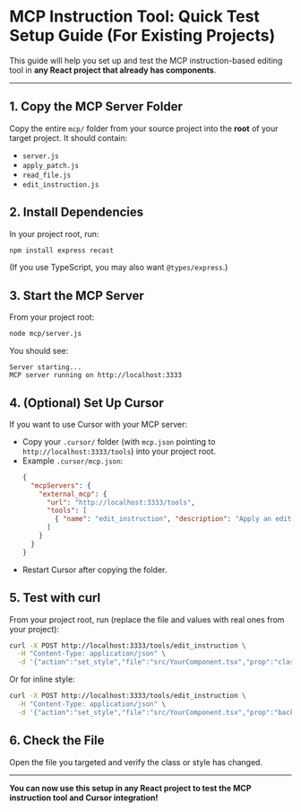 # MCP Instruction Tool: Quick Test Setup Guide (For Existing Projects)

This guide will help you set up and test the MCP instruction-based editing tool in **any React project that already has components**.

---

## 1. Copy the MCP Server Folder
Copy the entire `mcp/` folder from your source project into the **root** of your target project. It should contain:
- `server.js`
- `apply_patch.js`
- `read_file.js`
- `edit_instruction.js`

## 2. Install Dependencies
In your project root, run:
```sh
npm install express recast
```
(If you use TypeScript, you may also want `@types/express`.)

## 3. Start the MCP Server
From your project root:
```sh
node mcp/server.js
```
You should see:
```
Server starting...
MCP server running on http://localhost:3333
```

## 4. (Optional) Set Up Cursor
If you want to use Cursor with your MCP server:
- Copy your `.cursor/` folder (with `mcp.json` pointing to `http://localhost:3333/tools`) into your project root.
- Example `.cursor/mcp.json`:
  ```json
  {
    "mcpServers": {
      "external_mcp": {
        "url": "http://localhost:3333/tools",
        "tools": [
          { "name": "edit_instruction", "description": "Apply an edit instruction to the codebase" }
        ]
      }
    }
  }
  ```
- Restart Cursor after copying the folder.

## 5. Test with curl
From your project root, run (replace the file and values with real ones from your project):
```sh
curl -X POST http://localhost:3333/tools/edit_instruction \
  -H "Content-Type: application/json" \
  -d '{"action":"set_style","file":"src/YourComponent.tsx","prop":"className","oldValue":"bg-red-500","newValue":"bg-blue-500"}'
```
Or for inline style:
```sh
curl -X POST http://localhost:3333/tools/edit_instruction \
  -H "Content-Type: application/json" \
  -d '{"action":"set_style","file":"src/YourComponent.tsx","prop":"backgroundColor","oldValue":"#ff0000","newValue":"#00ff00"}'
```

## 6. Check the File
Open the file you targeted and verify the class or style has changed.

---

**You can now use this setup in any React project to test the MCP instruction tool and Cursor integration!** 
